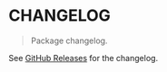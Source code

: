 # CHANGELOG

> Package changelog.

See [GitHub Releases](https://github.com/stdlib-js/assert-is-uint8array/releases) for the changelog.